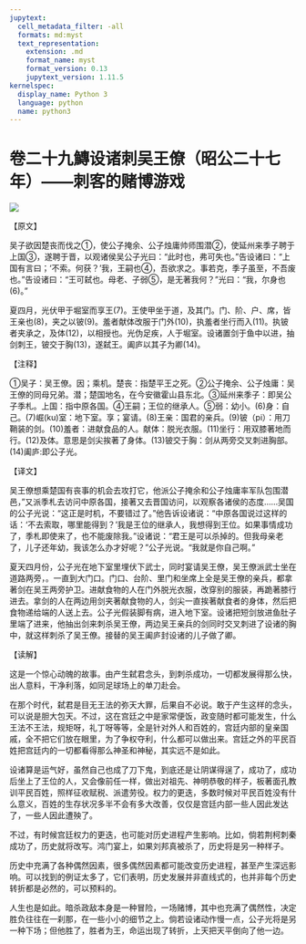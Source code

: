 ```yaml
---
jupytext:
  cell_metadata_filter: -all
  formats: md:myst
  text_representation:
    extension: .md
    format_name: myst
    format_version: 0.13
    jupytext_version: 1.11.5
kernelspec:
  display_name: Python 3
  language: python
  name: python3
---
```

# 卷二十九鱄设诸刺吴王僚（昭公二十七年）——刺客的赌博游戏

![](image/cover.jpg)

【原文】

吴子欲因楚丧而伐之①，使公子掩余、公子烛庸帅师围潜②，使延州来季子聘于上国③，遂聘于晋，以观诸侯吴公子光曰：“此时也，弗可失也。”告设诸曰：“上国有言曰；‘不索。何获？’我，王嗣也④，吾欲求之。事若克，季子虽至，不吾废也。”告设诸曰：“王可弑也。母老、子弱⑤，是无著我何？”光曰：“我，尔身也(6)。”

夏四月，光伏甲于堀室而享王(7)。王使甲坐于道，及其门。门、阶、户、席，皆王亲也(8)，夹之以铍(9)。羞者献体改服于门外(10)，执羞者坐行而入(11)。执铍者夹承之，及体(12)，以相授也。光伪足疾，人于堀室。设诸置剑于鱼中以进，抽剑刺王，铍交于胸(13)，遂弑王。阖庐以其子为卿(14)。

【注释】

①吴子：吴王僚。因；乘机。楚丧：指楚平王之死。②公子掩余、公子烛庸：吴王僚的同母兄弟。潜；楚国地名，在今安徽霍山县东北。③延州来季子：即吴公子季札。上国：指中原各国。④王嗣；王位的继承人。⑤弱：幼小。(6)身：自己。(7)崛(ku)室：地下室。享；宴请。(8)王亲：国君的亲兵。(9)铍（pi）：用刀鞘装的剑。(10)羞者：进献食品的人。献体：脱光衣服。(11)坐行：用双膝著地而行。(12)及体。意思是剑尖挨著了身体。(13)铍交于胸：剑从两旁交叉刺进胸部。(14)阖庐:即公子光。

【译文】

吴王僚想乘楚国有丧事的机会去攻打它，他派公子掩余和公子烛庸率军队包围潜邑，”又派季札去访问中原各国，接著又去晋国访问，以观察各诸侯的态度……吴国的公子光说：“这正是时机，不要错过了。”他告诉设诸说：“中原各国说过这样的话：‘不去索取，哪里能得到？’我是王位的继承人，我想得到王位。如果事情成功了，季札即使来了，也不能废除我。”设诸说：“君王是可以杀掉的。但我母亲老了，儿子还年幼，我该怎么办才好呢？”公子光说。“我就是你自己啊。”

夏天四月份，公子光在地下室里埋伏下武士，同时宴请吴王僚，吴王僚派武士坐在道路两旁，。一直到大门口。门口、台阶、里门和坐席上全是吴王僚的亲兵，都拿著剑在吴王两旁护卫。进献食物的人在门外脱光衣服，改穿别的服装，再跪著膝行进去。拿剑的人在两边用剑夹著献食物的人，剑尖一直挨著献食者的身体，然后把食物递给端的人送上去。公子光假装脚有病，进入地下室。设诸把短剑放进鱼肚子里端了进来，他抽出剑来刺杀吴王僚，两边吴王亲兵的剑同时交叉刺进了设诸的胸中，就这样刺杀了吴王僚。接替的吴王阖庐封设诸的儿子做了卿。

【读解】

这是一个惊心动魄的故事。由产生弑君念头，到刺杀成功，一切都发展得那么快，出人意料，干净利落，如同足球场上的单刀赴会。

在那个时代，弑君是目无王法的弥天大罪，后果自不必说。敢于产生这样的念头，可以说是胆大包天。不过，这在宫廷之中是家常便饭，政变随时都可能发生，什么王法不王法，规矩呀，礼丁呀等等，全是针对外人和百姓的，宫廷内部的皇亲国戚，全不把它们放在眼里，为了争权夺利，什么都可以做出来。宫廷之外的平民百姓把宫廷内的一切都看得那么神圣和神秘，其实远不是如此。

设诸算是运气好，虽然自己也成了刀下鬼，到底还是让阴谋得逞了，成功了，成功后坐上了王位的人，又会像前任一样，做出对祖先、神明恭敬的样子，板著面孔教训平民百姓，照样征收赋税、派遣劳役。权力的更迭，多数时候对平民百姓没有什么意义，百姓的生存状况多半不会有多大改善，仅仅是宫廷内部一些人因此发达了，一些人因此遭殃了。

不过，有时候宫廷权力的更迭，也可能对历史进程产生影响。比如，倘若荆柯刺秦成功了，历史就将改写。鸿门宴上，如果刘邦真被杀了，历史将是另一种样子。

历史中充满了各种偶然因素，很多偶然因素都可能改变历史进程，甚至产生深远影响。可以找到的例证太多了，它们表明，历史发展并非直线式的，也并非每个历史转折都是必然的，可以预料的。

人生也是如此。暗杀政敌本身是一种冒险，一场赌博，其中也充满了偶然性，决定胜负往往在一刹那，在一些小小的细节之上。倘若设诸动作慢一点，公子光将是另一种下场；但他胜了，胜者为王，命运出现了转折，上天把天平倒向了他一边。



